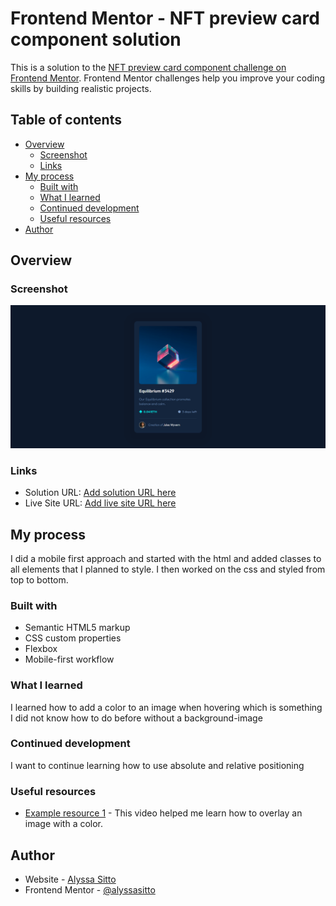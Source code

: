 # Frontend Mentor - NFT preview card component solution

This is a solution to the [NFT preview card component challenge on Frontend Mentor](https://www.frontendmentor.io/challenges/nft-preview-card-component-SbdUL_w0U). Frontend Mentor challenges help you improve your coding skills by building realistic projects.

## Table of contents

- [Overview](#overview)
  - [Screenshot](#screenshot)
  - [Links](#links)
- [My process](#my-process)
  - [Built with](#built-with)
  - [What I learned](#what-i-learned)
  - [Continued development](#continued-development)
  - [Useful resources](#useful-resources)
- [Author](#author)

## Overview

### Screenshot

![](images/equilibrium-screenshot.png)

### Links

- Solution URL: [Add solution URL here](https://github.com/alyssasitto/card-component-project)
- Live Site URL: [Add live site URL here](https://equilibrium-component-80cffd.netlify.app/)

## My process

I did a mobile first approach and started with the html and added classes to all elements that I planned to style. I then worked on the css and styled from top to bottom.

### Built with

- Semantic HTML5 markup
- CSS custom properties
- Flexbox
- Mobile-first workflow

### What I learned

I learned how to add a color to an image when hovering which is something I did not know how to do before without a background-image

### Continued development

I want to continue learning how to use absolute and relative positioning

### Useful resources

- [Example resource 1](https://youtu.be/-wV4Har4xkQ) - This video helped me learn how to overlay an image with a color.

## Author

- Website - [Alyssa Sitto](https://equilibrium-component-80cffd.netlify.app/)
- Frontend Mentor - [@alyssasitto](https://www.frontendmentor.io/profile/alyssasitto)
